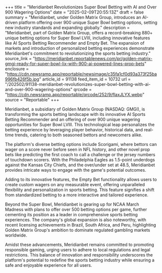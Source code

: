 +++
title = "Meridianbet Revolutionizes Super Bowl Betting with AI and Over 900 Wagering Options"
date = "2025-02-09T20:55:13Z"
draft = false
summary = "Meridianbet, under Golden Matrix Group, introduces an AI-driven platform offering over 900 unique Super Bowl betting options, setting new industry standards and expanding globally."
description = "Meridianbet, part of Golden Matrix Group, offers a record-breaking 880+ unique betting options for Super Bowl LVIII, including innovative features like AI Sports Betting Recommender and Empty Bet. The expansion of markets and introduction of personalized betting experiences demonstrate Meridianbet's commitment to revolutionizing the sports betting industry."
source_link = "https://meridianbet.reportablenews.com/pr/golden-matrix-gmgi-ready-for-super-bowl-lix-with-900-ai-powered-lines-prop-bets"
enclosure = "https://cdn.newsramp.app/reportable/newsimage/c35fa1cf0d93a373f25ba996fb426f5b.jpg"
article_id = 91138
feed_item_id = 10732
url = "/202502/91138-meridianbet-revolutionizes-super-bowl-betting-with-ai-and-over-900-wagering-options"
qrcode = "https://cdn.newsramp.app/reportable/qrcode/252/9/flaxJLYX.webp"
source = "Reportable"
+++

<p>Meridianbet, a subsidiary of Golden Matrix Group (NASDAQ: GMGI), is transforming the sports betting landscape with its innovative AI Sports Betting Recommender and an offering of over 900 unique wagering opportunities for Super Bowl LVIII. This technological leap personalizes the betting experience by leveraging player behavior, historical data, and real-time trends, catering to both seasoned bettors and newcomers alike.</p><p>The platform's diverse betting options include Scorigami, where bettors can wager on a score never before seen in NFL history, and other novel prop bets like predicting the first coach to call a challenge or the jersey numbers of touchdown scorers. With the Philadelphia Eagles as 1.5-point underdogs against the Kansas City Chiefs, and the over/under set at 48.5, Meridianbet provides intricate ways to engage with the game's potential outcomes.</p><p>Adding to its innovative features, the Empty Bet functionality allows users to create custom wagers on any measurable event, offering unparalleled flexibility and personalization in sports betting. This feature signifies a shift from standardized betting to a more interactive and tailored experience.</p><p>Beyond the Super Bowl, Meridianbet is gearing up for NCAA March Madness with plans to offer over 500 betting options per game, further cementing its position as a leader in comprehensive sports betting experiences. The company's global expansion is also noteworthy, with recent licensing achievements in Brazil, South Africa, and Peru, highlighting Golden Matrix Group's ambition to dominate regulated gambling markets worldwide.</p><p>Amidst these advancements, Meridianbet remains committed to promoting responsible gaming, urging users to adhere to local regulations and legal restrictions. This balance of innovation and responsibility underscores the platform's potential to redefine the sports betting industry while ensuring a safe and enjoyable experience for all users.</p>